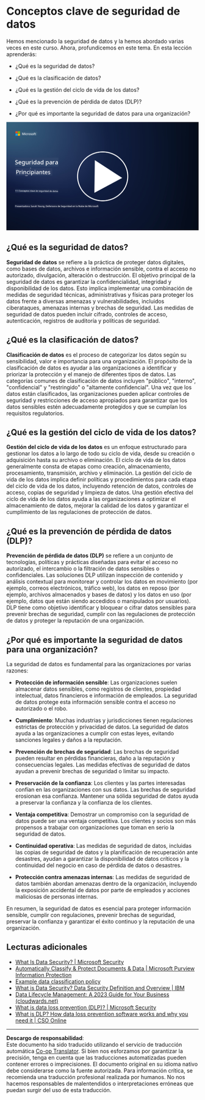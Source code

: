 <!--
CO_OP_TRANSLATOR_METADATA:
{
  "original_hash": "9703868f41dcddd5a98dea9ea6fcd94d",
  "translation_date": "2025-09-03T18:25:58+00:00",
  "source_file": "7.1 Data security key concepts.md",
  "language_code": "es"
}
-->
# Conceptos clave de seguridad de datos

Hemos mencionado la seguridad de datos y la hemos abordado varias veces en este curso. Ahora, profundicemos en este tema. En esta lección aprenderás:

- ¿Qué es la seguridad de datos?

- ¿Qué es la clasificación de datos?

- ¿Qué es la gestión del ciclo de vida de los datos?

- ¿Qué es la prevención de pérdida de datos (DLP)?

- ¿Por qué es importante la seguridad de datos para una organización?

[![Ver el video](../../translated_images/7-1_placeholder.bcb1e7fdcef8c20be3172dc8b3b11f417cad164e7481b76f8a3bca4f853e1016.es.png)](https://learn-video.azurefd.net/vod/player?id=ace39247-1690-45fb-8f99-985abcb8e423)

## ¿Qué es la seguridad de datos?

**Seguridad de datos** se refiere a la práctica de proteger datos digitales, como bases de datos, archivos e información sensible, contra el acceso no autorizado, divulgación, alteración o destrucción. El objetivo principal de la seguridad de datos es garantizar la confidencialidad, integridad y disponibilidad de los datos. Esto implica implementar una combinación de medidas de seguridad técnicas, administrativas y físicas para proteger los datos frente a diversas amenazas y vulnerabilidades, incluidos ciberataques, amenazas internas y brechas de seguridad. Las medidas de seguridad de datos pueden incluir cifrado, controles de acceso, autenticación, registros de auditoría y políticas de seguridad.

## ¿Qué es la clasificación de datos?

**Clasificación de datos** es el proceso de categorizar los datos según su sensibilidad, valor e importancia para una organización. El propósito de la clasificación de datos es ayudar a las organizaciones a identificar y priorizar la protección y el manejo de diferentes tipos de datos. Las categorías comunes de clasificación de datos incluyen "público", "interno", "confidencial" y "restringido" o "altamente confidencial". Una vez que los datos están clasificados, las organizaciones pueden aplicar controles de seguridad y restricciones de acceso apropiados para garantizar que los datos sensibles estén adecuadamente protegidos y que se cumplan los requisitos regulatorios.

## ¿Qué es la gestión del ciclo de vida de los datos?

**Gestión del ciclo de vida de los datos** es un enfoque estructurado para gestionar los datos a lo largo de todo su ciclo de vida, desde su creación o adquisición hasta su archivo o eliminación. El ciclo de vida de los datos generalmente consta de etapas como creación, almacenamiento, procesamiento, transmisión, archivo y eliminación. La gestión del ciclo de vida de los datos implica definir políticas y procedimientos para cada etapa del ciclo de vida de los datos, incluyendo retención de datos, controles de acceso, copias de seguridad y limpieza de datos. Una gestión efectiva del ciclo de vida de los datos ayuda a las organizaciones a optimizar el almacenamiento de datos, mejorar la calidad de los datos y garantizar el cumplimiento de las regulaciones de protección de datos.

## ¿Qué es la prevención de pérdida de datos (DLP)?

**Prevención de pérdida de datos (DLP)** se refiere a un conjunto de tecnologías, políticas y prácticas diseñadas para evitar el acceso no autorizado, el intercambio o la filtración de datos sensibles o confidenciales. Las soluciones DLP utilizan inspección de contenido y análisis contextual para monitorear y controlar los datos en movimiento (por ejemplo, correos electrónicos, tráfico web), los datos en reposo (por ejemplo, archivos almacenados y bases de datos) y los datos en uso (por ejemplo, datos que están siendo accedidos o manipulados por usuarios). DLP tiene como objetivo identificar y bloquear o cifrar datos sensibles para prevenir brechas de seguridad, cumplir con las regulaciones de protección de datos y proteger la reputación de una organización.

## ¿Por qué es importante la seguridad de datos para una organización?

La seguridad de datos es fundamental para las organizaciones por varias razones:

- **Protección de información sensible**: Las organizaciones suelen almacenar datos sensibles, como registros de clientes, propiedad intelectual, datos financieros e información de empleados. La seguridad de datos protege esta información sensible contra el acceso no autorizado o el robo.

- **Cumplimiento**: Muchas industrias y jurisdicciones tienen regulaciones estrictas de protección y privacidad de datos. La seguridad de datos ayuda a las organizaciones a cumplir con estas leyes, evitando sanciones legales y daños a la reputación.

- **Prevención de brechas de seguridad**: Las brechas de seguridad pueden resultar en pérdidas financieras, daño a la reputación y consecuencias legales. Las medidas efectivas de seguridad de datos ayudan a prevenir brechas de seguridad o limitar su impacto.

- **Preservación de la confianza**: Los clientes y las partes interesadas confían en las organizaciones con sus datos. Las brechas de seguridad erosionan esa confianza. Mantener una sólida seguridad de datos ayuda a preservar la confianza y la confianza de los clientes.

- **Ventaja competitiva**: Demostrar un compromiso con la seguridad de datos puede ser una ventaja competitiva. Los clientes y socios son más propensos a trabajar con organizaciones que toman en serio la seguridad de datos.

- **Continuidad operativa**: Las medidas de seguridad de datos, incluidas las copias de seguridad de datos y la planificación de recuperación ante desastres, ayudan a garantizar la disponibilidad de datos críticos y la continuidad del negocio en caso de pérdida de datos o desastres.

- **Protección contra amenazas internas**: Las medidas de seguridad de datos también abordan amenazas dentro de la organización, incluyendo la exposición accidental de datos por parte de empleados y acciones maliciosas de personas internas.

En resumen, la seguridad de datos es esencial para proteger información sensible, cumplir con regulaciones, prevenir brechas de seguridad, preservar la confianza y garantizar el éxito continuo y la reputación de una organización.

## Lecturas adicionales

- [What Is Data Security? | Microsoft Security](https://www.microsoft.com/en-au/security/business/security-101/what-is-data-security?WT.mc_id=academic-96948-sayoung)
- [Automatically Classify & Protect Documents & Data | Microsoft Purview Information Protection](https://youtu.be/v8LqmzBUaOo)
- [Example data classification policy](https://www.cmu.edu/data/guidelines/data-classification.html)
- [What is Data Security? Data Security Definition and Overview | IBM](https://www.ibm.com/topics/data-security)
- [Data Lifecycle Management: A 2023 Guide for Your Business (cloudwards.net)](https://www.cloudwards.net/data-lifecycle-management/)
- [What is data loss prevention (DLP)? | Microsoft Security](https://www.microsoft.com/security/business/security-101/what-is-data-loss-prevention-dlp?WT.mc_id=academic-96948-sayoung)
- [What is DLP? How data loss prevention software works and why you need it | CSO Online](https://www.csoonline.com/article/569559/what-is-dlp-how-data-loss-prevention-software-works-and-why-you-need-it.html)

---

**Descargo de responsabilidad**:  
Este documento ha sido traducido utilizando el servicio de traducción automática [Co-op Translator](https://github.com/Azure/co-op-translator). Si bien nos esforzamos por garantizar la precisión, tenga en cuenta que las traducciones automatizadas pueden contener errores o imprecisiones. El documento original en su idioma nativo debe considerarse como la fuente autorizada. Para información crítica, se recomienda una traducción profesional realizada por humanos. No nos hacemos responsables de malentendidos o interpretaciones erróneas que puedan surgir del uso de esta traducción.